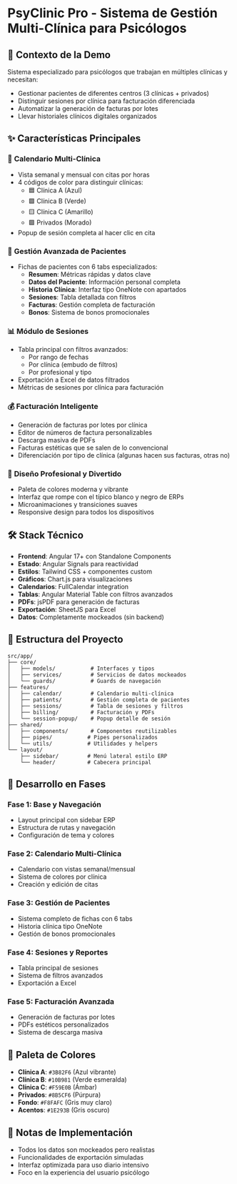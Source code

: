 # PsyClinic Pro - Sistema de Gestión Multi-Clínica para Psicólogos

## 🎯 **Contexto de la Demo**
Sistema especializado para psicólogos que trabajan en múltiples clínicas y necesitan:
- Gestionar pacientes de diferentes centros (3 clínicas + privados)
- Distinguir sesiones por clínica para facturación diferenciada
- Automatizar la generación de facturas por lotes
- Llevar historiales clínicos digitales organizados

## ✨ **Características Principales**

### 📅 **Calendario Multi-Clínica**
- Vista semanal y mensual con citas por horas
- 4 códigos de color para distinguir clínicas:
  - 🟦 Clínica A (Azul)
  - 🟩 Clínica B (Verde)  
  - 🟨 Clínica C (Amarillo)
  - 🟪 Privados (Morado)
- Popup de sesión completa al hacer clic en cita

### 👥 **Gestión Avanzada de Pacientes**
- Fichas de pacientes con 6 tabs especializados:
  - **Resumen**: Métricas rápidas y datos clave
  - **Datos del Paciente**: Información personal completa
  - **Historia Clínica**: Interfaz tipo OneNote con apartados
  - **Sesiones**: Tabla detallada con filtros
  - **Facturas**: Gestión completa de facturación
  - **Bonos**: Sistema de bonos promocionales

### 📊 **Módulo de Sesiones**
- Tabla principal con filtros avanzados:
  - Por rango de fechas
  - Por clínica (embudo de filtros)
  - Por profesional y tipo
- Exportación a Excel de datos filtrados
- Métricas de sesiones por clínica para facturación

### 💰 **Facturación Inteligente**
- Generación de facturas por lotes por clínica
- Editor de números de factura personalizables
- Descarga masiva de PDFs
- Facturas estéticas que se salen de lo convencional
- Diferenciación por tipo de clínica (algunas hacen sus facturas, otras no)

### 🎨 **Diseño Profesional y Divertido**
- Paleta de colores moderna y vibrante
- Interfaz que rompe con el típico blanco y negro de ERPs
- Microanimaciones y transiciones suaves
- Responsive design para todos los dispositivos

## 🛠️ **Stack Técnico**
- **Frontend**: Angular 17+ con Standalone Components
- **Estado**: Angular Signals para reactividad
- **Estilos**: Tailwind CSS + componentes custom
- **Gráficos**: Chart.js para visualizaciones
- **Calendarios**: FullCalendar integration
- **Tablas**: Angular Material Table con filtros avanzados
- **PDFs**: jsPDF para generación de facturas
- **Exportación**: SheetJS para Excel
- **Datos**: Completamente mockeados (sin backend)

## 📁 **Estructura del Proyecto**
```
src/app/
├── core/
│   ├── models/           # Interfaces y tipos
│   ├── services/         # Servicios de datos mockeados
│   └── guards/           # Guards de navegación
├── features/
│   ├── calendar/         # Calendario multi-clínica
│   ├── patients/         # Gestión completa de pacientes
│   ├── sessions/         # Tabla de sesiones y filtros
│   ├── billing/          # Facturación y PDFs
│   └── session-popup/    # Popup detalle de sesión
├── shared/
│   ├── components/       # Componentes reutilizables
│   ├── pipes/           # Pipes personalizados
│   └── utils/           # Utilidades y helpers
└── layout/
    ├── sidebar/         # Menú lateral estilo ERP
    └── header/          # Cabecera principal
```

## 🚀 **Desarrollo en Fases**

### Fase 1: Base y Navegación
- Layout principal con sidebar ERP
- Estructura de rutas y navegación
- Configuración de tema y colores

### Fase 2: Calendario Multi-Clínica  
- Calendario con vistas semanal/mensual
- Sistema de colores por clínica
- Creación y edición de citas

### Fase 3: Gestión de Pacientes
- Sistema completo de fichas con 6 tabs
- Historia clínica tipo OneNote
- Gestión de bonos promocionales

### Fase 4: Sesiones y Reportes
- Tabla principal de sesiones
- Sistema de filtros avanzados
- Exportación a Excel

### Fase 5: Facturación Avanzada
- Generación de facturas por lotes
- PDFs estéticos personalizados
- Sistema de descarga masiva

## 🎨 **Paleta de Colores**
- **Clínica A**: `#3B82F6` (Azul vibrante)
- **Clínica B**: `#10B981` (Verde esmeralda)
- **Clínica C**: `#F59E0B` (Ámbar)
- **Privados**: `#8B5CF6` (Púrpura)
- **Fondo**: `#F8FAFC` (Gris muy claro)
- **Acentos**: `#1E293B` (Gris oscuro)

## 📝 **Notas de Implementación**
- Todos los datos son mockeados pero realistas
- Funcionalidades de exportación simuladas
- Interfaz optimizada para uso diario intensivo
- Foco en la experiencia del usuario psicólogo